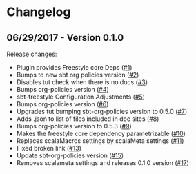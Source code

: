 # Changelog

## 06/29/2017 - Version 0.1.0

Release changes:

* Plugin provides Freestyle core Deps ([#1](https://github.com/frees-io/sbt-freestyle/pull/1))
* Bumps to new sbt org policies version ([#2](https://github.com/frees-io/sbt-freestyle/pull/2))
* Disables tut check when there is no docs ([#3](https://github.com/frees-io/sbt-freestyle/pull/3))
* Bumps org-policies version ([#4](https://github.com/frees-io/sbt-freestyle/pull/4))
* sbt-freestyle Configuration Adjustments ([#5](https://github.com/frees-io/sbt-freestyle/pull/5))
* Bumps org-policies version ([#6](https://github.com/frees-io/sbt-freestyle/pull/6))
* Upgrades tut bumping sbt-org-policies version to 0.5.0 ([#7](https://github.com/frees-io/sbt-freestyle/pull/7))
* Adds .json to list of files included in doc sites  ([#8](https://github.com/frees-io/sbt-freestyle/pull/8))
* Bumps org-policies version to 0.5.3 ([#9](https://github.com/frees-io/sbt-freestyle/pull/9))
* Makes the freestyle core dependency parametrizable ([#10](https://github.com/frees-io/sbt-freestyle/pull/10))
* Replaces scalaMacros settings by scalaMeta settings ([#11](https://github.com/frees-io/sbt-freestyle/pull/11))
* Fixed broken link ([#13](https://github.com/frees-io/sbt-freestyle/pull/13))
* Update sbt-org-policies version ([#15](https://github.com/frees-io/sbt-freestyle/pull/15))
* Removes scalameta settings and releases 0.1.0 version ([#17](https://github.com/frees-io/sbt-freestyle/pull/17))